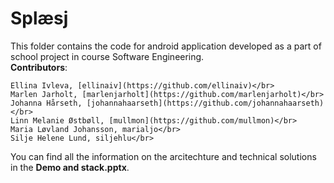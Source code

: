 # Splæsj </br>
This folder contains the code for android application developed as a part of school project in course Software Engineering.</br>
__Contributors__:</br>
```
Ellina Ivleva, [ellinaiv](https://github.com/ellinaiv)</br>
Marlen Jarholt, [marlenjarholt](https://github.com/marlenjarholt)</br>
Johanna Hårseth, [johannahaarseth](https://github.com/johannahaarseth)</br>
Linn Melanie Østbøll, [mullmon](https://github.com/mullmon)</br>
Maria Løvland Johansson, marialjo</br>
Silje Helene Lund, siljehlu</br>
```

You can find all the information on the arcitechture and technical solutions in the __Demo and stack.pptx__.

